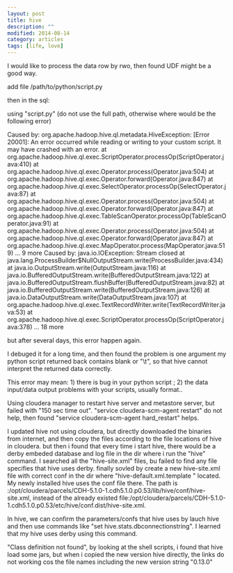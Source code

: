 ```yaml
---
layout: post
title: hive
description: ""
modified: 2014-08-14
category: articles
tags: [life, love]
---
```



I would like to process the data row by rwo, then found UDF might be a good way. 

add file /path/to/python/script.py

then in the sql:

using "script.py" (do not use the full path, otherwise where would be the following error)

Caused by: org.apache.hadoop.hive.ql.metadata.HiveException: [Error 20001]: An error occurred while reading or writing to your custom script. It may have crashed with an error.
	at org.apache.hadoop.hive.ql.exec.ScriptOperator.processOp(ScriptOperator.java:410)
	at org.apache.hadoop.hive.ql.exec.Operator.process(Operator.java:504)
	at org.apache.hadoop.hive.ql.exec.Operator.forward(Operator.java:847)
	at org.apache.hadoop.hive.ql.exec.SelectOperator.processOp(SelectOperator.java:87)
	at org.apache.hadoop.hive.ql.exec.Operator.process(Operator.java:504)
	at org.apache.hadoop.hive.ql.exec.Operator.forward(Operator.java:847)
	at org.apache.hadoop.hive.ql.exec.TableScanOperator.processOp(TableScanOperator.java:91)
	at org.apache.hadoop.hive.ql.exec.Operator.process(Operator.java:504)
	at org.apache.hadoop.hive.ql.exec.Operator.forward(Operator.java:847)
	at org.apache.hadoop.hive.ql.exec.MapOperator.process(MapOperator.java:519)
	... 9 more
Caused by: java.io.IOException: Stream closed
	at java.lang.ProcessBuilder$NullOutputStream.write(ProcessBuilder.java:434)
	at java.io.OutputStream.write(OutputStream.java:116)
	at java.io.BufferedOutputStream.write(BufferedOutputStream.java:122)
	at java.io.BufferedOutputStream.flushBuffer(BufferedOutputStream.java:82)
	at java.io.BufferedOutputStream.write(BufferedOutputStream.java:126)
	at java.io.DataOutputStream.write(DataOutputStream.java:107)
	at org.apache.hadoop.hive.ql.exec.TextRecordWriter.write(TextRecordWriter.java:53)
	at org.apache.hadoop.hive.ql.exec.ScriptOperator.processOp(ScriptOperator.java:378)
	... 18 more


but after several days, this error happen again.

I debuged it for a long time, and then found the problem is one argument my python script returned back contains blank or "\t", so that hive cannot interpret the returned data correctly.

This error may mean: 1) there is bug in your python script ; 2) the data input/data output problems with your scripts, usually format..


Using cloudera manager to restart hive server and metastore server, but failed with "150 sec time out". "service cloudera-scm-agent restart" do not help, then found "service cloudera-scm-agent hard_restart" helps.


I updated hive not using cloudera, but directly downloaded the binaries from internet, and then copy the files according to the file locations of hive in cloudera. but then i found that every time i start hive, there would be a derby embeded database and log file in the dir where i run the "hive" command. I searched all the "hive-site.xml" files, bu failed to find any file specifies that hive uses derby. finally sovled by create a new hive-site.xml file with correct conf in the dir where "hive-default.xml.template " located. My newly installed hive uses the conf file there. The path is :/opt/cloudera/parcels/CDH-5.1.0-1.cdh5.1.0.p0.53/lib/hive/conf/hive-site.xml, instead of the already existed file:/opt/cloudera/parcels/CDH-5.1.0-1.cdh5.1.0.p0.53/etc/hive/conf.dist/hive-site.xml.

In hive, we can confirm the parameters/confs that hive uses by lauch hive and then use commands like "set hive.stats.dbconnectionstring". I learned that my hive uses derby using this command.


"Class definition not found", by looking at the shell scripts, i found that hive load some jars, but when i copied the new version hive directly, the links do not working cos the file names including the new version string "0.13.0"
